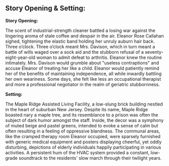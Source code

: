 ## Story Opening & Setting:

**Story Opening:**

The scent of industrial-strength cleaner battled a losing war against the lingering aroma of stale coffee and despair in the air. Eleanor Rose Callahan sighed, tightening the elastic band holding her unruly auburn hair back. Three o’clock. Three o’clock meant Mrs. Davison, which in turn meant a battle of wills waged over a sock aid and the stubborn refusal of a seventy-eight-year-old woman to admit defeat to arthritis. Eleanor knew the routine intimately. Mrs. Davison would grumble about "useless contraptions" and accuse Eleanor of treating her like a child. Eleanor would patiently remind her of the benefits of maintaining independence, all while inwardly battling her own weariness. Some days, she felt like less an occupational therapist and more a professional negotiator in the realm of geriatric stubbornness.

**Setting:**

The Maple Ridge Assisted Living Facility, a low-slung brick building nestled in the heart of suburban New Jersey. Despite its name, Maple Ridge boasted nary a maple tree, and its resemblance to a prison was often the subject of dark humor amongst the staff. Inside, the decor was a symphony of muted beige and pastel greens, intended to evoke a sense of calm but often resulting in a feeling of oppressive blandness. The communal areas, like the cramped therapy room Eleanor occupied, were sparsely furnished with generic medical equipment and posters displaying cheerful, yet oddly disturbing, depictions of elderly individuals happily participating in various activities. A persistent hum of the HVAC system provided a constant, low-grade soundtrack to the residents' slow march through their twilight years.
